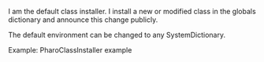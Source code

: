 I am the default class installer.
I install a new or modified class in the globals dictionary and announce this change publicly.

The default environment can be changed to any SystemDictionary.

Example:
	PharoClassInstaller example